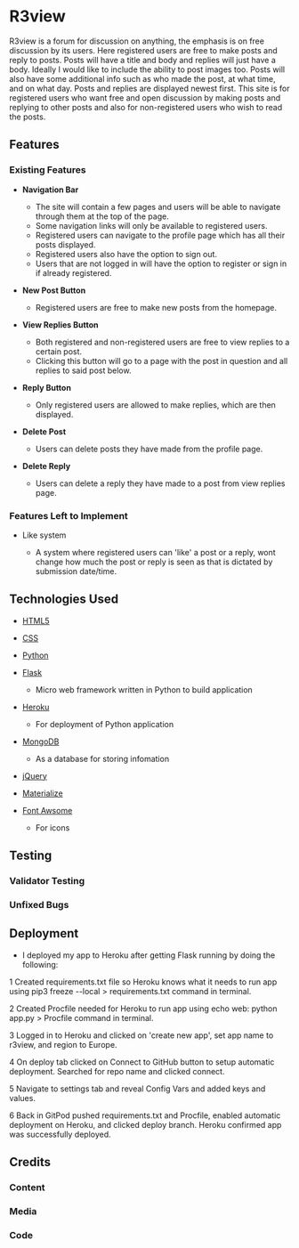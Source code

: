 # R3view

R3view is a forum for discussion on anything, the emphasis is on free discussion by its users. Here registered users are free to make posts and reply to posts. 
Posts will have a title and body and replies will just have a body. Ideally I would like to include the ability to post images too. 
Posts will also have some additional info such as who made the post, at what time, and on what day. Posts and replies are displayed newest first.
This site is for registered users who want free and open discussion by making posts and replying to other posts and also for non-registered users who wish to read the posts.

## Features

### Existing Features

- __Navigation Bar__

    - The site will contain a few pages and users will be able to navigate through them at the top of the page.
    - Some navigation links will only be available to registered users.
    - Registered users can navigate to the profile page which has all their posts displayed.
    - Registered users also have the option to sign out.
    - Users that are not logged in will have the option to register or sign in if already registered.

- __New Post Button__

    - Registered users are free to make new posts from the homepage.

- __View Replies Button__

    - Both registered and non-registered users are free to view replies to a certain post.
    - Clicking this button will go to a page with the post in question and all replies to said post below.

- __Reply Button__

    - Only registered users are allowed to make replies, which are then displayed.

- __Delete Post__

    - Users can delete posts they have made from the profile page.

- __Delete Reply__

    - Users can delete a reply they have made to a post from view replies page.

### Features Left to Implement

- Like system

    - A system where registered users can 'like' a post or a reply, wont change how much the post or reply is seen as that is dictated by submission date/time.

## Technologies Used

- [HTML5](https://en.wikipedia.org/wiki/HTML5)

- [CSS](https://en.wikipedia.org/wiki/CSS)

- [Python](https://www.python.org/doc/)

- [Flask](https://flask.palletsprojects.com/en/2.0.x/)
    - Micro web framework written in Python to build application

- [Heroku](https://dashboard.heroku.com/login)
    - For deployment of Python application

- [MongoDB](https://www.mongodb.com/)
    - As a database for storing infomation

- [jQuery](https://jquery.com/)

- [Materialize](https://materializecss.com/)

- [Font Awsome](https://fontawesome.com/)
    - For icons

## Testing

### Validator Testing

### Unfixed Bugs

## Deployment

- I deployed my app to Heroku after getting Flask running by doing the following:

1 Created requirements.txt file so Heroku knows what it needs to run app using pip3 freeze --local > requirements.txt command in terminal.

2 Created Procfile needed for Heroku to run app using echo web: python app.py > Procfile command in terminal.

3 Logged in to Heroku and clicked on 'create new app', set app name to r3view, and region to Europe.

4 On deploy tab clicked on Connect to GitHub button to setup automatic deployment. Searched for repo name and clicked connect.

5 Navigate to settings tab and reveal Config Vars and added keys and values.

6 Back in GitPod pushed requirements.txt and Procfile, enabled automatic deployment on Heroku, and clicked deploy branch. Heroku confirmed app was successfully deployed.

## Credits

### Content

### Media

### Code